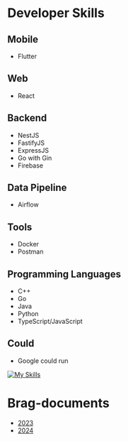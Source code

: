 # Developer Skills

## Mobile
- Flutter

## Web
- React

## Backend
- NestJS
- FastifyJS
- ExpressJS
- Go with Gin
- Firebase

## Data Pipeline
- Airflow

## Tools
- Docker
- Postman

## Programming Languages
- C++
- Go
- Java
- Python
- TypeScript/JavaScript

## Could
- Google could run

[![My Skills](https://skillicons.dev/icons?i=flutter,react,nest,docker,go,py,vscode,vite,vim,ts,js,sentry,stackoverflow,postgres,git,gcp,cpp,arduino,java&theme=light)](https://skillicons.dev)

# Brag-documents
- [2023](https://github.com/Mrkonxyz/brag-documents/blob/main/2023.md)
- [2024](https://github.com/Mrkonxyz/brag-documents/blob/main/2024.md)
